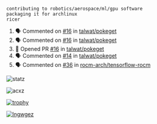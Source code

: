 ```
contributing to robotics/aerospace/ml/gpu software
packaging it for archlinux
ricer
```

<!--START_SECTION:activity-->
1. 🗣 Commented on [#16](https://github.com/talwat/pokeget/issues/16) in [talwat/pokeget](https://github.com/talwat/pokeget)
2. 🗣 Commented on [#16](https://github.com/talwat/pokeget/issues/16) in [talwat/pokeget](https://github.com/talwat/pokeget)
3. 💪 Opened PR [#16](https://github.com/talwat/pokeget/pull/16) in [talwat/pokeget](https://github.com/talwat/pokeget)
4. 🗣 Commented on [#14](https://github.com/talwat/pokeget/issues/14) in [talwat/pokeget](https://github.com/talwat/pokeget)
5. 🗣 Commented on [#36](https://github.com/rocm-arch/tensorflow-rocm/issues/36) in [rocm-arch/tensorflow-rocm](https://github.com/rocm-arch/tensorflow-rocm)
<!--END_SECTION:activity-->


![statz](https://github-readme-stats.vercel.app/api?username=acxz&include_all_commits=true&show_icons=true)

<p><img align="center" src="https://github-readme-streak-stats.herokuapp.com/?user=acxz&" alt="acxz" /></p>

[![trophy](https://github-profile-trophy.vercel.app/?username=acxz)](https://github.com/ryo-ma/github-profile-trophy)

[![lngwgez](https://github-readme-stats.vercel.app/api/top-langs/?username=acxz&layout=compact)](https://github.com/acxz/github-readme-stats)
